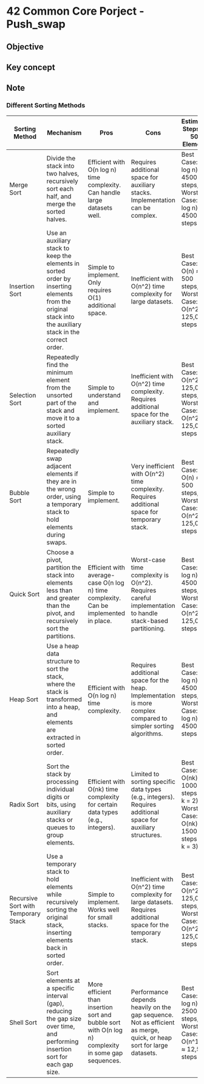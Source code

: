 # 42 Common Core Porject - Push_swap

## Objective

## Key concept

## Note

### Different Sorting Methods

| Sorting Method                      | Mechanism                                                                                                                                                | Pros                                                                                                 | Cons                                                                                                                | Estimated Steps for 500 Elements                                                      |   |
|-------------------------------------|----------------------------------------------------------------------------------------------------------------------------------------------------------|------------------------------------------------------------------------------------------------------|---------------------------------------------------------------------------------------------------------------------|---------------------------------------------------------------------------------------|---|
| Merge Sort                          | Divide the stack into two halves, recursively sort each half, and merge the sorted halves.                                                               | Efficient with O(n log n) time complexity. Can handle large datasets well.                           | Requires additional space for auxiliary stacks. Implementation can be complex.                                      | Best Case: O(n log n) ≈ 4500 steps, Worst Case: O(n log n) ≈ 4500 steps               |   |
| Insertion Sort                      | Use an auxiliary stack to keep the elements in sorted order by inserting elements from the original stack into the auxiliary stack in the correct order. | Simple to implement. Only requires O(1) additional space.                                            | Inefficient with O(n^2) time complexity for large datasets.                                                         | Best Case: O(n) ≈ 500 steps, Worst Case: O(n^2) ≈ 125,000 steps                       |   |
| Selection Sort                      | Repeatedly find the minimum element from the unsorted part of the stack and move it to a sorted auxiliary stack.                                         | Simple to understand and implement.                                                                  | Inefficient with O(n^2) time complexity. Requires additional space for the auxiliary stack.                         | Best Case: O(n^2) ≈ 125,000 steps, Worst Case: O(n^2) ≈ 125,000 steps                 |   |
| Bubble Sort                         | Repeatedly swap adjacent elements if they are in the wrong order, using a temporary stack to hold elements during swaps.                                 | Simple to implement.                                                                                 | Very inefficient with O(n^2) time complexity. Requires additional space for temporary stack.                        | Best Case: O(n) ≈ 500 steps, Worst Case: O(n^2) ≈ 125,000 steps                       |   |
| Quick Sort                          | Choose a pivot, partition the stack into elements less than and greater than the pivot, and recursively sort the partitions.                             | Efficient with average-case O(n log n) time complexity. Can be implemented in place.                 | Worst-case time complexity is O(n^2). Requires careful implementation to handle stack-based partitioning.           | Best Case: O(n log n) ≈ 4500 steps, Worst Case: O(n^2) ≈ 125,000 steps                |   |
| Heap Sort                           | Use a heap data structure to sort the stack, where the stack is transformed into a heap, and elements are extracted in sorted order.                     | Efficient with O(n log n) time complexity.                                                           | Requires additional space for the heap. Implementation is more complex compared to simpler sorting algorithms.      | Best Case: O(n log n) ≈ 4500 steps, Worst Case: O(n log n) ≈ 4500 steps               |   |
| Radix Sort                          | Sort the stack by processing individual digits or bits, using auxiliary stacks or queues to group elements.                                              | Efficient with O(nk) time complexity for certain data types (e.g., integers).                        | Limited to sorting specific data types (e.g., integers). Requires additional space for auxiliary structures.        | Best Case: O(nk) ≈ 1000 steps (for k = 2), Worst Case: O(nk) ≈ 1500 steps (for k = 3) |   |
| Recursive Sort with Temporary Stack | Use a temporary stack to hold elements while recursively sorting the original stack, inserting elements back in sorted order.                            | Simple to implement. Works well for small stacks.                                                    | Inefficient with O(n^2) time complexity for large datasets. Requires additional space for the temporary stack.      | Best Case: O(n^2) ≈ 125,000 steps, Worst Case: O(n^2) ≈ 125,000 steps                 |   |
| Shell Sort                          | Sort elements at a specific interval (gap), reducing the gap size over time, and performing insertion sort for each gap size.                            | More efficient than insertion sort and bubble sort with O(n log n) complexity in some gap sequences. | Performance depends heavily on the gap sequence. Not as efficient as merge, quick, or heap sort for large datasets. | Best Case: O(n log n) ≈ 2500 steps, Worst Case: O(n^1.5) ≈ 12,500 steps               |   |

